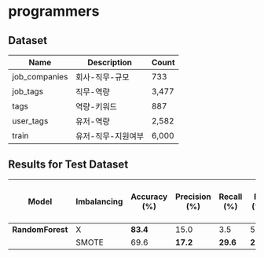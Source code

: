 # programmers


## Dataset

|        Name       | Description | Count |
| ----------------- | ----------- | ----- |
|   job_companies   | 회사-직무-규모 |  733  |
|  job_tags  | 직무-역량 | 3,477 |
|  tags | 역량-키워드 | 887 |
|  user_tags | 유저-역량 | 2,582 |
|   train  | 유저-직무-지원여부 | 6,000 |


## Results for Test Dataset

|   Model    |       Imbalancing      | Accuracy (%) | Precision (%) | Recall (%) | F1 (%) | ROC-AUC Score (%) |
|  ----------   | ---------------- | -------------- | ----------- | ------------------ | --------------- | ---------------- |
|  **RandomForest**   |   X   |    **83.4**    |     15.0    |        3.5        |      5.7       |       50.1       |
|                     |  SMOTE |      69.6      |   **17.2**  |      **29.6**      |    **21.7**     |     **52.9**     |
